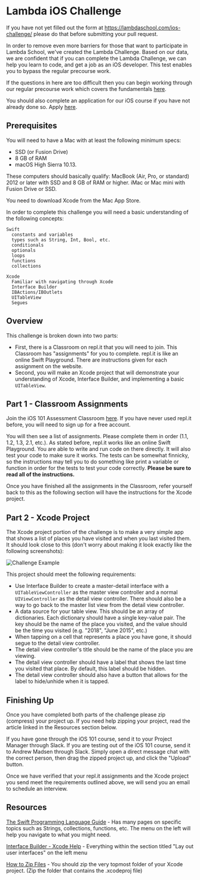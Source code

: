 # Lambda iOS Challenge

If you have not yet filled out the form at https://lambdaschool.com/ios-challenge/ please do that before submitting your pull request.

In order to remove even more barriers for those that want to participate in Lambda School, we've created the Lambda Challenge. Based on our data, we are confident that if you can complete the Lambda Challenge, we can help you learn to code, and get a job as an iOS developer. This test enables you to bypass the regular precourse work. 

If the questions in here are too difficult then you can begin working through our regular precourse work which covers the fundamentals [here](https://lambdaschool.com/courses/cs/ios/101/).

You should also complete an application for our iOS course if you have not already done so. Apply [here](https://lambdaschool.com/courses/cs/ios/full-time/apply/).

## Prerequisites

You will need to have a Mac with at least the following minimum specs:

- SSD (or Fusion Drive) 
- 8 GB of RAM
- macOS High Sierra 10.13.

These computers should basically qualify:
MacBook (Air, Pro, or standard) 2012 or later with SSD and 8 GB of RAM or higher.
iMac or Mac mini with Fusion Drive or SSD.

You need to download Xcode from the Mac App Store.

In order to complete this challenge you will need a basic understanding of the following concepts:

```
Swift
  constants and variables
  types such as String, Int, Bool, etc.
  conditionals
  optionals
  loops
  functions
  collections

Xcode
  Familiar with navigating through Xcode
  Interface Builder
  IBActions/IBOutlets
  UITableView
  Segues
```

## Overview

This challenge is broken down into two parts:

- First, there is a Classroom on repl.it that you will need to join. This Classroom has "assignments" for you to complete. repl.it is like an online Swift Playground. There are instructions given for each assignment on the website.
- Second, you will make an Xcode project that will demonstrate your understanding of Xcode, Interface Builder, and implementing a basic `UITableView`.

## Part 1 - Classroom Assignments

Join the iOS 101 Assessment Classroom [here](https://repl.it/classroom/invite/V4Um9xs). If you have never used repl.it before, you will need to sign up for a free account.

You will then see a list of assignments. Please complete them in order (1.1, 1.2, 1.3, 2.1, etc.). As stated before, repl.it works like an online Swift Playground. You are able to write and run code on there directly. It will also test your code to make sure it works. The tests can be somewhat finnicky, so the instructions may tell you to do something like print a variable or function in order for the tests to test your code correctly. **Please be sure to read all of the instructions.**

Once you have finished all the assignments in the Classroom, refer yourself back to this as the following section will have the instructions for the Xcode project.

## Part 2 - Xcode Project

The Xcode project portion of the challenge is to make a very simple app that shows a list of places you have visited and when you last visited them. It should look close to this (don't worry about making it look exactly like the following screenshots):

![Challenge Example](https://user-images.githubusercontent.com/16965587/41250991-c4be95e2-6d75-11e8-8456-5a8ef24f1047.gif)

This project should meet the following requirements:
- Use Interface Builder to create a master-detail interface with a `UITableViewController` as the master view controller and a normal `UIViewController` as the detail view controller. There should also be a way to go back to the master list view from the detail view controller.
- A data source for your table view. This should be an array of dictionaries. Each dictionary should have a single key-value pair. The key should be the name of the place you visited, and the value should be the time you visited (e.g. "2018", "June 2015", etc.)
- When tapping on a cell that represents a place you have gone, it should segue to the detail view controller. 
- The detail view controller's title should be the name of the place you are viewing.
- The detail view controller should have a label that shows the last time you visited that place. By default, this label should be hidden. 
- The detail view controller should also have a button that allows for the label to hide/unhide when it is tapped.

## Finishing Up

Once you have completed both parts of the challenge please zip (compress) your project up. If you need help zipping your project, read the article linked in the Resources section below.

If you have gone through the iOS 101 course, send it to your Project Manager through Slack. If you are testing out of the iOS 101 course, send it to Andrew Madsen through Slack. Simply open a direct message chat with the correct person, then drag the zipped project up, and click the "Upload" button.

Once we have verified that your repl.it assignments and the Xcode project you send meet the requirements outlined above, we will send you an email to schedule an interview.

## Resources

[The Swift Programming Language Guide](https://docs.swift.org/swift-book/LanguageGuide/TheBasics.html) - Has many pages on specific topics such as Strings, collections, functions, etc. The menu on the left will help you navigate to what you might need.

[Interface Builder - Xcode Help](https://help.apple.com/xcode/mac/8.0/#/dev31645f17f) - Everything within the section titled "Lay out user interfaces" on the left menu

[How to Zip Files](http://osxdaily.com/2012/01/10/how-to-zip-files-in-mac-os-x/) - You should zip the very topmost folder of your Xcode project. (Zip the folder that contains the .xcodeproj file)
